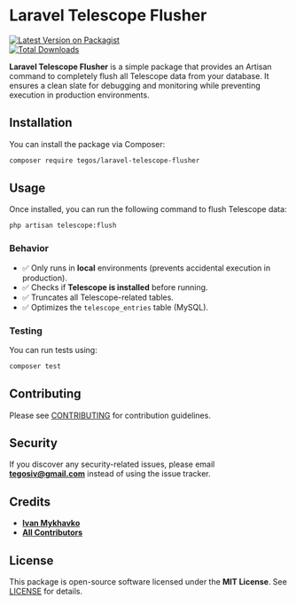 # Laravel Telescope Flusher

[![Latest Version on Packagist](https://img.shields.io/packagist/v/tegos/laravel-telescope-flusher.svg?style=flat-square)](https://packagist.org/packages/tegos/laravel-telescope-flusher)  
[![Total Downloads](https://img.shields.io/packagist/dt/tegos/laravel-telescope-flusher.svg?style=flat-square)](https://packagist.org/packages/tegos/laravel-telescope-flusher)

**Laravel Telescope Flusher** is a simple package that provides an Artisan command to completely flush all Telescope
data from your database. It ensures a clean slate for debugging and monitoring while preventing execution in production
environments.

## Installation

You can install the package via Composer:

```bash
composer require tegos/laravel-telescope-flusher
```

## Usage

Once installed, you can run the following command to flush Telescope data:

```bash
php artisan telescope:flush
```

### Behavior

- ✅ Only runs in **local** environments (prevents accidental execution in production).
- ✅ Checks if **Telescope is installed** before running.
- ✅ Truncates all Telescope-related tables.
- ✅ Optimizes the `telescope_entries` table (MySQL).

### Testing

You can run tests using:

```bash
composer test
```

## Contributing

Please see [CONTRIBUTING](CONTRIBUTING.md) for contribution guidelines.

## Security

If you discover any security-related issues, please email **tegosiv@gmail.com** instead of using the issue tracker.

## Credits

- **[Ivan Mykhavko](https://github.com/tegos)**
- **[All Contributors](../../contributors)**

## License

This package is open-source software licensed under the **MIT License**. See [LICENSE](LICENSE.md) for details.  
